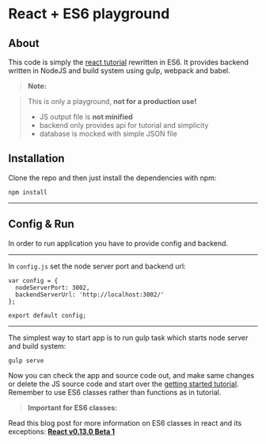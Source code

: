 React + ES6 playground
===================

About
-------------
This code is simply the [react tutorial](https://facebook.github.io/react/docs/tutorial.html) rewritten in ES6.
It provides backend written in NodeJS and build system using gulp, webpack and babel.

> **Note:**

> This is only a playground, **not for a production use!**
>
> - JS output file is **not minified**
> - backend only provides api for tutorial and simplicity
> - database is mocked with simple JSON file

Installation
-------------

Clone the repo and then just install the dependencies with npm:

```
npm install
```
---
Config & Run
------------

In order to run application you have to provide config and backend.

-----
In `config.js` set the node server port and backend url:

```
var config = {
  nodeServerPort: 3002,
  backendServerUrl: 'http://localhost:3002/'
};

export default config;
```
-----
The simplest way to start app is to run gulp task which starts node server and build system:
```
gulp serve
```
Now you can check the app and source code out, and make same changes or delete the JS source code and start over the [getting started tutorial](https://facebook.github.io/react/docs/tutorial.html). Remember to use ES6 classes rather than functions as in tutorial.


> **Important for ES6 classes:**
>
Read this blog post for more information on ES6 classes in react and its exceptions:
**[React v0.13.0 Beta 1](https://facebook.github.io/react/blog/2015/01/27/react-v0.13.0-beta-1.html)**
